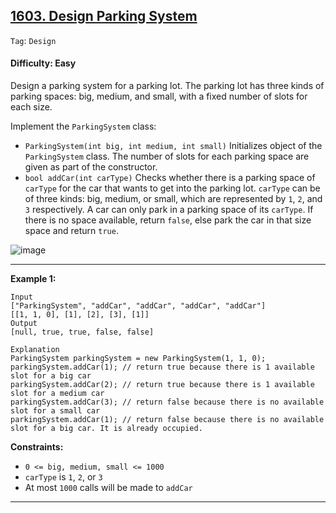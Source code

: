 ## [1603. Design Parking System](https://leetcode.com/problems/design-parking-system/)

```Tag```: ```Design```

#### Difficulty: Easy

Design a parking system for a parking lot. The parking lot has three kinds of parking spaces: big, medium, and small, with a fixed number of slots for each size.

Implement the ```ParkingSystem``` class:

- ```ParkingSystem(int big, int medium, int small)``` Initializes object of the ```ParkingSystem``` class. The number of slots for each parking space are given as part of the constructor.
- ```bool addCar(int carType)``` Checks whether there is a parking space of ```carType``` for the car that wants to get into the parking lot. ```carType``` can be of three kinds: big, medium, or small, which are represented by ```1```, ```2```, and ```3``` respectively. A car can only park in a parking space of its ```carType```. If there is no space available, return ```false```, else park the car in that size space and return ```true```.

![image](https://github.com/quananhle/Python/assets/35042430/36a02bea-1d21-4fc0-ac4b-eae8d834b6bb)

---

__Example 1:__
```
Input
["ParkingSystem", "addCar", "addCar", "addCar", "addCar"]
[[1, 1, 0], [1], [2], [3], [1]]
Output
[null, true, true, false, false]

Explanation
ParkingSystem parkingSystem = new ParkingSystem(1, 1, 0);
parkingSystem.addCar(1); // return true because there is 1 available slot for a big car
parkingSystem.addCar(2); // return true because there is 1 available slot for a medium car
parkingSystem.addCar(3); // return false because there is no available slot for a small car
parkingSystem.addCar(1); // return false because there is no available slot for a big car. It is already occupied.
```

__Constraints:__

- ```0 <= big, medium, small <= 1000```
- ```carType``` is ```1```, ```2```, or ```3```
- At most ```1000``` calls will be made to ```addCar```

---

